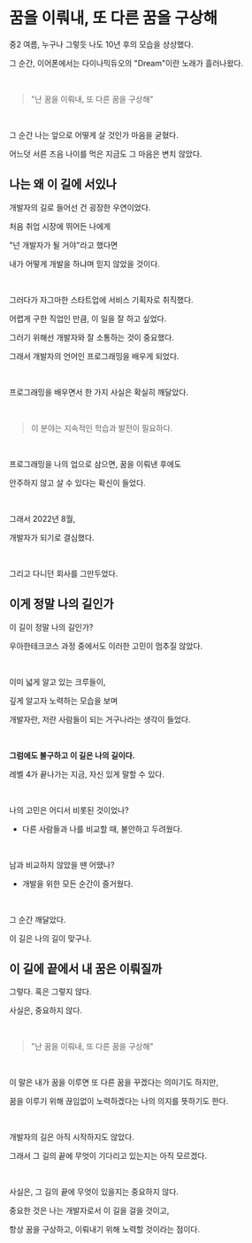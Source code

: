 # 꿈을 이뤄내, 또 다른 꿈을 구상해

중2 여름, 누구나 그렇듯 나도 10년 후의 모습을 상상했다.

그 순간, 이어폰에서는 다이나믹듀오의 "Dream"이란 노래가 흘러나왔다.

<br>

> "난 꿈을 이뤄내, 또 다른 꿈을 구상해"

<br>

그 순간 나는 앞으로 어떻게 살 것인가 마음을 굳혔다.

어느덧 서른 즈음 나이를 먹은 지금도 그 마음은 변치 않았다.

## 나는 왜 이 길에 서있나

개발자의 길로 들어선 건 굉장한 우연이었다.

처음 취업 시장에 뛰어든 나에게

"넌 개발자가 될 거야"라고 했다면

내가 어떻게 개발을 하냐며 믿지 않았을 것이다.

<br>

그러다가 자그마한 스타트업에 서비스 기획자로 취직했다.

어렵게 구한 직업인 만큼, 이 일을 잘 하고 싶었다.

그러기 위해선 개발자와 잘 소통하는 것이 중요했다.

그래서 개발자의 언어인 프로그래밍을 배우게 되었다.

<br>

프로그래밍을 배우면서 한 가지 사실은 확실히 깨달았다.

<br>

> 이 분야는 지속적인 학습과 발전이 필요하다.

<br>

프로그래밍을 나의 업으로 삼으면, 꿈을 이뤄낸 후에도

안주하지 않고 살 수 있다는 확신이 들었다.

<br>

그래서 2022년 8월,

개발자가 되기로 결심했다.

<br>

그리고 다니던 회사를 그만두었다.

## 이게 정말 나의 길인가

이 길이 정말 나의 길인가?

우아한테크코스 과정 중에서도 이러한 고민이 멈추질 않았다.

<br>

이미 넓게 알고 있는 크루들이,

깊게 알고자 노력하는 모습을 보며

개발자란, 저란 사람들이 되는 거구나라는 생각이 들었다.

<br>

**그럼에도 불구하고 이 길은 나의 길이다.**

레벨 4가 끝나가는 지금, 자신 있게 말할 수 있다.

<br>

나의 고민은 어디서 비롯된 것이었나?

- 다른 사람들과 나를 비교할 때, 불안하고 두려웠다.

<br>

남과 비교하지 않았을 땐 어땠나?

- 개발을 위한 모든 순간이 즐거웠다.

<br>

그 순간 깨달았다.

이 길은 나의 길이 맞구나.

## 이 길에 끝에서 내 꿈은 이뤄질까

그렇다. 혹은 그렇지 않다.

사실은, 중요하지 않다.

<br>

> "난 꿈을 이뤄내, 또 다른 꿈을 구상해"

<br>

이 말은 내가 꿈을 이루면 또 다른 꿈을 꾸겠다는 의미기도 하지만,

꿈을 이루기 위해 끊임없이 노력하겠다는 나의 의지를 뜻하기도 한다.

<br>

개발자의 길은 아직 시작하지도 않았다.

그래서 그 길의 끝에 무엇이 기다리고 있는지는 아직 모르겠다.

<br>

사실은, 그 길의 끝에 무엇이 있을지는 중요하지 않다.

중요한 것은 나는 개발자로서 이 길을 걸을 것이고,

항상 꿈을 구상하고, 이뤄내기 위해 노력할 것이라는 점이다.

